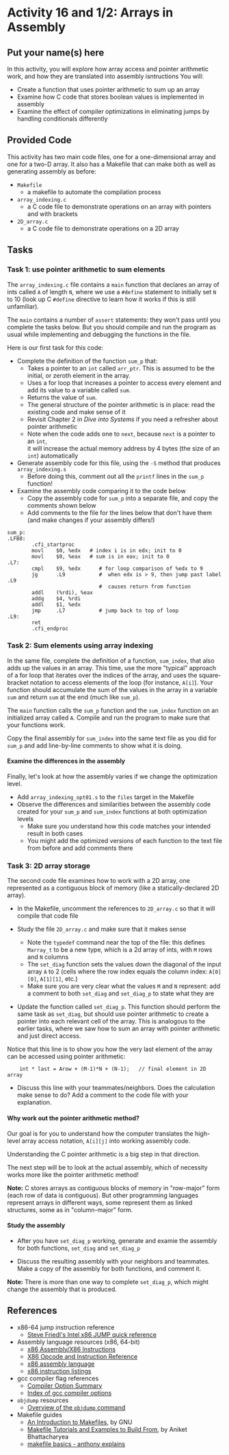 # Activity 16 and 1/2: Arrays in Assembly
## Put your name(s) here

In this activity, you will explore how array access and pointer arithmetic work, and
how they are translated into assembly isntructions You will:
- Create a function that uses pointer arithmetic to sum up an array
- Examine how C code that stores boolean values is implemented in assembly
- Examine the effect of compiler optimizations in eliminating jumps by handling conditionals differently

## Provided Code

This activity has two main code files, one for a one-dimensional array and one
for a two-D array. It also has a Makefile that can make both as well as generating
assembly as before:
- `Makefile`
    - a makefile to automate the compilation process
- `array_indexing.c`
    - a C code file to demonstrate operations on an array with pointers and with brackets
- `2D_array.c`
    - a C code file to demonstrate operations on a 2D array


## Tasks


### Task 1: use pointer arithmetic to sum elements

The `array_indexing.c` file contains a `main` function that declares an array of 
ints called `A` of length `N`, where we use a `#define` statement to initially 
set `N` to 10 (look up C `#define` directive to learn how it works if this is still unfamiliar).

The `main` contains a number of `assert` statements: they won't pass until you complete
the tasks below. But you should compile and run the program as usual while implementing
and debugging the functions in the file.

Here is our first task for this code:

- Complete the definition of the function `sum_p` that:
    - Takes a pointer to an `int` called `arr_ptr`. This is assumed to be the 
    initial, or zeroth element in the array.
    - Uses a for loop that increases a pointer to access every element and add 
    its value to a variable called `sum`.
    - Returns the value of `sum`.
    - The general structure of the pointer arithmetic is in place: read the existing code
    and make sense of it
    - Revisit Chapter 2 in _Dive into Systems_ if you need a refresher about pointer
    arithmetic
    - Note when the code adds one to `next`, because `next` is a pointer to an `int`,  
    it will increase the actual memory address by 4 bytes (the size of an `int`) automatically
- Generate assembly code for this file, using the `-S` method that produces `array_indexing.s`
    - Before doing this, comment out all the `printf` lines in the `sum_p` function!
- Examine the assembly code comparing it to the code below
    - Copy the assembly code for `sum_p` into a separate file, and copy the
    comments shown below
    - Add comments to the file for the lines below that don't have them (and make changes if your assembly differs!)

```
sum_p:
.LFB8:
        .cfi_startproc
        movl    $0, %edx   # index i is in edx; init to 0
        movl    $0, %eax   # sum is in eax; init to 0
.L7:
        cmpl    $9, %edx      # for loop comparison of %edx to 9
        jg      .L9           #  when edx is > 9, then jump past label .L9 
		                      #  causes return from function
        addl    (%rdi), %eax
        addq    $4, %rdi
        addl    $1, %edx
        jmp     .L7           # jump back to top of loop
.L9:
        ret
        .cfi_endproc
```

### Task 2: Sum elements using array indexing

In the same file, complete the definition of a function, `sum_index`, that also
adds up the values in an array. This time, use the more "typical" approach of
a for loop that iterates over the indices of the array, and uses the square-bracket
notation to access elements of the loop (for instance, `A[i]`). Your function
should accumulate the sum of the values in the array in a variable `sum` and return
`sum` at the end (much like `sum_p`).

The `main` function calls the `sum_p` function and the `sum_index` function on an initialized array called `A`. Compile and run the program to make sure that
your functions work.

Copy the final assembly for `sum_index` into the same text file as you did for `sum_p` and add line-by-line comments to show what it is doing.


#### Examine the differences in the assembly

Finally, let's look at how the assembly varies if we change the optimization level.

- Add `array_indexing_opt01.s` to the `files` target in the Makefile
- Observe the differences and similarities between the assembly code created for your `sum_p` and `sum_index` functions at both optimization levels
    - Make sure you understand how this code matches your intended result in both cases 
    - You might add the optimized versions of each function to the text file from
    before and add comments there


### Task 3: 2D array storage

The second code file examines how to work with a 2D array, one represented as a
contiguous block of memory (like a statically-declared 2D array).

- In the Makefile, uncomment the references to `2D_array.c` so that it will compile that code file
- Study the file `2D_array.c` and make sure that it makes sense
    - Note the `typedef` command near the top of the file: this defines `Marray_t` to 
    be a new type, which is a 2d array of ints, with `M` rows and `N` columns
    - The `set_diag` function sets the values down the diagonal of the input array `A` to 2 (cells where the row index equals the column index: `A[0][0]`, `A[1][1]`, etc.)
    - Make sure you are very clear what the values `M` and `N` represent: add a comment
    to both `set_diag` and `set_diag_p` to state what they are

- Update the function called `set_diag_p`. This function should perform the same
task as `set_diag`, but should use pointer arithmetic to create a pointer into each
relevant cell of the array. This is analogous to the earlier tasks, where we saw how
to sum an array with pointer arithmetic and just direct access.

Notice that this line is to show you how the very last element of the array can be accessed using pointer arithmetic:

		int * last = Arow + (M-1)*N + (N-1);   // final element in 2D array

- Discuss this line with your teammates/neighbors. Does the calculation make sense to do? Add a comment to the code file with your explanation.


#### Why work out the pointer arithmetic method?

Our goal is for you to understand how the computer translates the high-level array access notation, `A[i][j]` into working assembly code.

Understanding the C pointer arithmetic is a big step in that direction.

The next step will be to look at the actual assembly, which of necessity works more
like the pointer arithmetic method!

**Note:** C stores arrays as contiguous blocks of memory in "row-major" form (each row of data
is contiguous). But other programming languages represent arrays in different ways, some
represent them as linked structures, some as in "column-major" form.

#### Study the assembly

- After you have `set_diag_p` working, generate and examie the assembly for both functions, `set_diag` and `set_diag_p`

- Discuss the resulting assembly with your neighbors and teammates. Make a copy of the
assembly for both functions, and comment it.

**Note:** There is more than one way to complete `set_diag_p`, which might change the assembly 
that is produced. 

## References

- x86-64 jump instruction reference
    - [Steve Friedl's Intel x86 JUMP quick reference](http://unixwiz.net/techtips/x86-jumps.html)
- Assembly language resources (x86, 64-bit)
    - [x86 Assembly/X86 Instructions](http://en.wikibooks.org/wiki/X86_Assembly/X86_Instructions)
    - [X86 Opcode and Instruction Reference](http://ref.x86asm.net/coder64.html)
    - [x86 assembly language](http://en.wikipedia.org/wiki/X86_assembly_language)
    - [x86 instruction listings](http://en.wikipedia.org/wiki/X86_instruction_listings)
- gcc compiler flag references
    - [Compiler Option Summary](https://gcc.gnu.org/onlinedocs/gcc/Option-Summary.html)
    - [Index of gcc compiler options](https://gcc.gnu.org/onlinedocs/gcc/Option-Index.html)
- `objdump` resources
    - [Overview of the `objdump` command](https://www.thegeekstuff.com/2012/09/objdump-examples/)
- Makefile guides
  - [An Introduction to Makefiles](https://www.gnu.org/software/make/manual/html_node/Introduction.html), by GNU
  - [Makefile Tutorials and Examples to Build From](https://earthly.dev/blog/make-tutorial/), by Aniket Bhattacharyea
  - [makefile basics - anthony explains](https://www.youtube.com/watch?v=20GC9mYoFGs)

